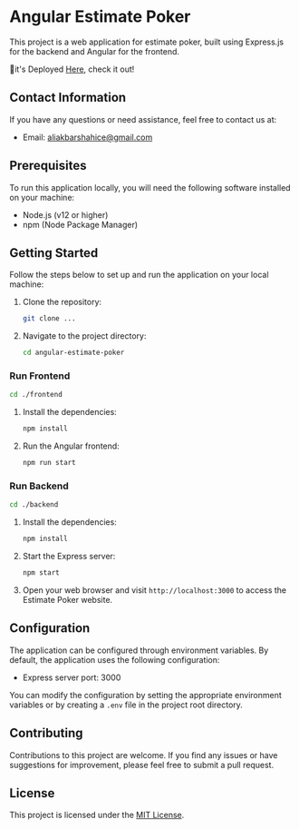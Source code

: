 
# Angular Estimate Poker

This project is a web application for estimate poker, built using Express.js for the backend and Angular for the frontend.

🔴it's Deployed [Here](https://pokero.ir), check it out!

## Contact Information

If you have any questions or need assistance, feel free to contact us at:

- Email: aliakbarshahice@gmail.com

## Prerequisites

To run this application locally, you will need the following software installed on your machine:

- Node.js (v12 or higher)
- npm (Node Package Manager)

## Getting Started

Follow the steps below to set up and run the application on your local machine:

1. Clone the repository:

   ```bash
   git clone ...
    ```

2. Navigate to the project directory:

   ```bash
   cd angular-estimate-poker
   ```
### Run Frontend
   ```bash
   cd ./frontend
   ```
1. Install the dependencies:

   ```bash
   npm install
   ```

2. Run the Angular frontend:

   ```bash
   npm run start
   ```
### Run Backend
   ```bash
   cd ./backend
   ```
1. Install the dependencies:

   ```bash
   npm install
   ```
1. Start the Express server:

   ```bash
   npm start
   ```

1. Open your web browser and visit `http://localhost:3000` to access the Estimate Poker website.

## Configuration

The application can be configured through environment variables. By default, the application uses the following configuration:

- Express server port: 3000

You can modify the configuration by setting the appropriate environment variables or by creating a `.env` file in the project root directory.

## Contributing

Contributions to this project are welcome. If you find any issues or have suggestions for improvement, please feel free to submit a pull request.

## License

This project is licensed under the [MIT License](LICENSE).